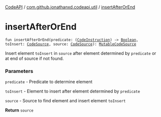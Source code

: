 [CodeAPI](../index.md) / [com.github.jonathanxd.codeapi.util](index.md) / [insertAfterOrEnd](.)

# insertAfterOrEnd

`fun insertAfterOrEnd(predicate: (`[`CodeInstruction`](../com.github.jonathanxd.codeapi/-code-instruction.md)`) -> `[`Boolean`](https://kotlinlang.org/api/latest/jvm/stdlib/kotlin/-boolean/index.html)`, toInsert: `[`CodeSource`](../com.github.jonathanxd.codeapi/-code-source/index.md)`, source: `[`CodeSource`](../com.github.jonathanxd.codeapi/-code-source/index.md)`): `[`MutableCodeSource`](../com.github.jonathanxd.codeapi/-mutable-code-source/index.md)

Insert element `toInsert` in `source` after element determined by `predicate` or at end of source if not found.

### Parameters

`predicate` - Predicate to determine element

`toInsert` - Element to insert after element determined by `predicate`

`source` - Source to find element and insert element `toInsert`

**Return**
`source`

